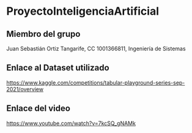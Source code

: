 # ProyectoInteligenciaArtificial
## Miembro del grupo
Juan Sebastián Ortiz Tangarife, CC 1001366811, Ingeniería de Sistemas

## Enlace al Dataset utilizado
https://www.kaggle.com/competitions/tabular-playground-series-sep-2021/overview

## Enlace del video
https://www.youtube.com/watch?v=7kcSQ_gNAMk        
